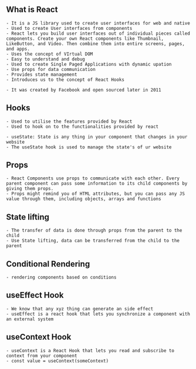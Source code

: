 ## What is React
    - It is a JS library used to create user interfaces for web and native
    - Used to create User interfaces from components
    - React lets you build user interfaces out of individual pieces called components. Create your own React components like Thumbnail, LikeButton, and Video. Then combine them into entire screens, pages, and apps.
    - Uses the concept of VIrtual DOM
    - Easy to understand and debug
    - Used to create Single Paged Applications with dynamic upation
    - Use props for data communication
    - Provides state management
    - Introduces us to the concept of React Hooks

    - It was created by Facebook and open sourced later in 2011

## Hooks
    - Used to utilise the features provided by React
    - Used to hook on to the functionalities provided by react

    - useState: State is any thing in your component that changes in your website
    - The useState hook is used to manage the state's of ur website

## Props
    - React Components use props to communicate with each other. Every parent component can pass some information to its child components by giving them props.
    - Props might remind you of HTML attributes, but you can pass any JS value through them, including objects, arrays and functions

## State lifting
    - The transfer of data is done through props from the parent to the child
    - Use State lifting, data can be transferred from the child to the parent

## Conditional Rendering
    - rendering components based on conditions

## useEffect Hook
    - We know that any xyz thing can generate an side effect
    - useEffect is a react hook that lets you synchronize a component with an external system

## useContext Hook  
    - useContext is a React Hook that lets you read and subscribe to context from your component
    - const value = useContext(someContext)